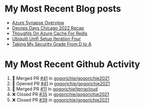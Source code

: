 # My Most Recent Blog posts
<!-- BLOG-POST-LIST:START -->
- [Azure Synapse Overview](https://www.gogorichie.com/blog/microsoft/azure-synapse-overview/)
- [Devops Days Chicago 2022 Recap](https://www.gogorichie.com/blog/devopsdayschicago2022recap/)
- [Thoughts On Azure Cache For Redis](https://www.gogorichie.com/blog/microsoft/thoughts-on-azure-cache-4-redis/)
- [Ubiquiti Unifi Setup Iteration Four](https://www.gogorichie.com/blog/ubiquiti-unifi-setup-iteration-four/)
- [Taking My Security Grade From D to A](https://www.gogorichie.com/blog/security-grade/)
<!-- BLOG-POST-LIST:END -->


# My Most Recent Github Activity
<!--START_SECTION:activity-->
1. 🎉 Merged PR [#41](https://github.com/gogorichie/gogorichie2021/pull/41) in [gogorichie/gogorichie2021](https://github.com/gogorichie/gogorichie2021)
2. 💪 Opened PR [#41](https://github.com/gogorichie/gogorichie2021/pull/41) in [gogorichie/gogorichie2021](https://github.com/gogorichie/gogorichie2021)
3. 🎉 Merged PR [#11](https://github.com/gogorichie/terracloud/pull/11) in [gogorichie/terracloud](https://github.com/gogorichie/terracloud)
4. ❌ Closed PR [#35](https://github.com/gogorichie/gogorichie2021/pull/35) in [gogorichie/gogorichie2021](https://github.com/gogorichie/gogorichie2021)
5. ❌ Closed PR [#39](https://github.com/gogorichie/gogorichie2021/pull/39) in [gogorichie/gogorichie2021](https://github.com/gogorichie/gogorichie2021)
<!--END_SECTION:activity-->

